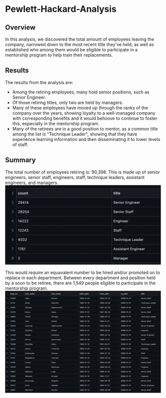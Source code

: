 # Pewlett-Hackard-Analysis

## Overview
In this analysis, we discovered the total amount of employees leaving the company, narrowed down to the most recent title they've held, as well as established who among them would be eligible to participate in a mentorship program to help train their replacements.

## Results
The results from the analysis are:
* Among the retiring employees, many hold senior positions, such as Senior Engineer.
* Of those retiring titles, only two are held by managers.
* Many of these employees have moved up through the ranks of the company over the years, showing loyalty to a well-managed company with corresponding benefits and it would behoove to continue to foster this, especially in the mentorship program.
* Many of the retirees are in a good position to mentor, as a common title among the list is "Technique Leader", showing that they have experience learning information and then disseminating it to lower levels of staff.

## Summary
The total number of employees retiring is: 90,398. This is made up of senior engineers, senior staff, engineers, staff, technique leaders, assistant engineers, and managers. 
![retiring_titles](retiring_titles.png)

This would require an equavalent number to be hired and/or promoted on to replace in each department.
Between every department and position held by a soon to be retiree, there are 1,549 people eligible to participate in the mentorship program.
![mentorship_eligibilty](mentorship_eligibilty.png)
